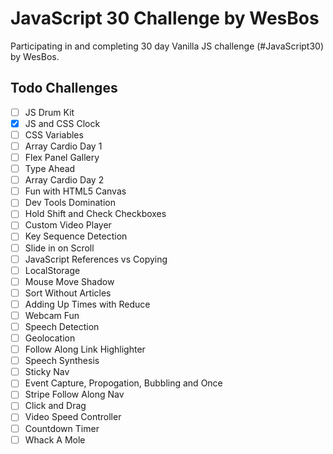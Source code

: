# JavaScript 30 Challenge by WesBos
Participating in and completing 30 day Vanilla JS challenge (#JavaScript30) by WesBos.

## Todo Challenges

- [ ] JS Drum Kit
- [x] JS and CSS Clock
- [ ] CSS Variables
- [ ] Array Cardio Day 1
- [ ] Flex Panel Gallery
- [ ] Type Ahead
- [ ] Array Cardio Day 2
- [ ] Fun with HTML5 Canvas
- [ ] Dev Tools Domination
- [ ] Hold Shift and Check Checkboxes
- [ ] Custom Video Player
- [ ] Key Sequence Detection
- [ ] Slide in on Scroll
- [ ] JavaScript References vs Copying
- [ ] LocalStorage
- [ ] Mouse Move Shadow
- [ ] Sort Without Articles
- [ ] Adding Up Times with Reduce
- [ ] Webcam Fun
- [ ] Speech Detection
- [ ] Geolocation
- [ ] Follow Along Link Highlighter
- [ ] Speech Synthesis
- [ ] Sticky Nav
- [ ] Event Capture, Propogation, Bubbling and Once
- [ ] Stripe Follow Along Nav
- [ ] Click and Drag
- [ ] Video Speed Controller
- [ ] Countdown Timer
- [ ] Whack A Mole